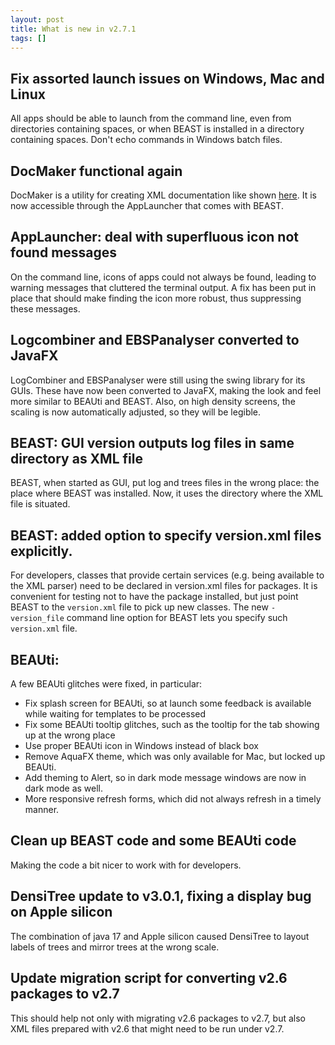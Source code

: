 ```yaml
---
layout: post
title: What is new in v2.7.1
tags: []
---
```


## Fix assorted launch issues on Windows, Mac and Linux

All apps should be able to launch from the command line, even from directories containing spaces, or when BEAST is installed in a directory containing spaces.
Don't echo commands in Windows batch files.

## DocMaker functional again

DocMaker is a utility for creating XML documentation like shown [here](https://www.beast2.org/xml/).
It is now accessible through the AppLauncher that comes with BEAST.

## AppLauncher: deal with superfluous icon not found messages 

On the command line, icons of apps could not always be found, leading to warning messages that cluttered the terminal output.
A fix has been put in place that should make finding the icon more robust, thus suppressing these messages.

## Logcombiner and EBSPanalyser converted to JavaFX

LogCombiner and EBSPanalyser were still using the swing library for its GUIs.
These have now been converted to JavaFX, making the look and feel more similar to BEAUti and BEAST.
Also, on high density screens, the scaling is now automatically adjusted, so they will be legible.

## BEAST: GUI version outputs log files in same directory as XML file 

BEAST, when started as GUI, put log and trees files in the wrong place: the place where BEAST was installed. Now, it uses the directory where the XML file is situated.

## BEAST: added option to specify version.xml files explicitly. 

For developers, classes that provide certain services (e.g. being available to the XML parser) need to be declared in version.xml files for packages.
It is convenient for testing not to have the package installed, but just point BEAST to the `version.xml` file to pick up new classes.
The new `-version_file` command line option for BEAST lets you specify such `version.xml` file.


## BEAUti:

A few BEAUti glitches were fixed, in particular:

* Fix splash screen for BEAUti, so at launch some feedback is available while waiting for templates to be processed
* Fix some BEAUti tooltip glitches, such as the tooltip for the tab showing up at the wrong place
* Use proper BEAUti icon in Windows instead of black box
* Remove AquaFX theme, which was only available for Mac, but locked up BEAUti.
* Add theming to Alert, so in dark mode message windows are now in dark mode as well.
* More responsive refresh forms, which did not always refresh in a timely manner.

## Clean up BEAST code and some BEAUti code

Making the code a bit nicer to work with for developers.

## DensiTree update to v3.0.1, fixing a display bug on Apple silicon

The combination of java 17 and Apple silicon caused DensiTree to layout labels of trees and mirror trees at the wrong scale.

## Update migration script for converting v2.6 packages to v2.7

This should help not only with migrating v2.6 packages to v2.7, but also XML files prepared with v2.6 that might need to be run under v2.7.




